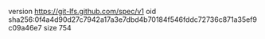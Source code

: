 version https://git-lfs.github.com/spec/v1
oid sha256:0f4a4d90d27c7942a17a3e7dbd4b70184f546fddc72736c871a35ef9c09a46e7
size 754
